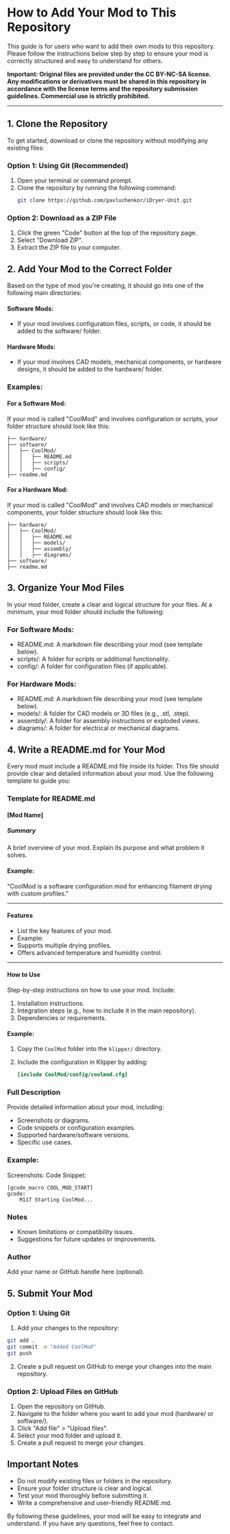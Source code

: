 # How to Add Your Mod to This Repository

This guide is for users who want to add their own mods to this repository. Please follow the instructions below step by step to ensure your mod is correctly structured and easy to understand for others.

**Important: Original files are provided under the CC BY-NC-SA license. Any modifications or derivatives must be shared in this repository in accordance with the license terms and the repository submission guidelines. Commercial use is strictly prohibited.**

---

## 1. Clone the Repository

To get started, download or clone the repository without modifying any existing files:

### Option 1: Using Git (Recommended)

1. Open your terminal or command prompt.
2. Clone the repository by running the following command:
   ```bash
   git clone https://github.com/pavluchenkor/iDryer-Unit.git

### Option 2: Download as a ZIP File

1. Click the green "Code" button at the top of the repository page.
2. Select "Download ZIP".
3. Extract the ZIP file to your computer.


## 2. Add Your Mod to the Correct Folder

Based on the type of mod you're creating, it should go into one of the following main directories:

#### Software Mods:

- If your mod involves configuration files, scripts, or code, it should be added to the software/ folder.

#### Hardware Mods:

- If your mod involves CAD models, mechanical components, or hardware designs, it should be added to the hardware/ folder.

### Examples:

#### For a Software Mod:
If your mod is called "CoolMod" and involves configuration or scripts, your folder structure should look like this:

```
├── hardware/
├── software/
│   ├── CoolMod/
│   │   ├── README.md
│   │   ├── scripts/
│   │   ├── config/
├── readme.md

```

#### For a Hardware Mod:
If your mod is called "CoolMod" and involves CAD models or mechanical components, your folder structure should look like this:
```
├── hardware/
│   ├── CoolMod/
│   │   ├── README.md
│   │   ├── models/
│   │   ├── assembly/
│   │   ├── diagrams/
├── software/
├── readme.md

```
## 3. Organize Your Mod Files

In your mod folder, create a clear and logical structure for your files. At a minimum, your mod folder should include the following:

### For Software Mods:

- README.md: A markdown file describing your mod (see template below).
- scripts/: A folder for scripts or additional functionality.
- config/: A folder for configuration files (if applicable).

### For Hardware Mods:

- README.md: A markdown file describing your mod (see template below).
- models/: A folder for CAD models or 3D files (e.g., .stl, .step).
- assembly/: A folder for assembly instructions or exploded views.
- diagrams/: A folder for electrical or mechanical diagrams.

## 4. Write a README.md for Your Mod

Every mod must include a README.md file inside its folder. This file should provide clear and detailed information about your mod. Use the following template to guide you:

### Template for README.md


#### [Mod Name]

##### Summary
A brief overview of your mod. Explain its purpose and what problem it solves.

#### Example:
"CoolMod is a software configuration mod for enhancing filament drying with custom profiles."

---

#### Features
- List the key features of your mod.
- Example:
- Supports multiple drying profiles.
- Offers advanced temperature and humidity control.

---

#### How to Use
Step-by-step instructions on how to use your mod. Include:
1. Installation instructions.
2. Integration steps (e.g., how to include it in the main repository).
3. Dependencies or requirements.

#### Example:
1. Copy the `CoolMod` folder into the `klipper/` directory.
2. Include the configuration in Klipper by adding:

   ```ini
   [include CoolMod/config/coolmod.cfg]
   ```


### Full Description

Provide detailed information about your mod, including:

- Screenshots or diagrams.
- Code snippets or configuration examples.
- Supported hardware/software versions.
- Specific use cases.

### Example:
Screenshots:
Code Snippet:

```
[gcode_macro COOL_MOD_START]
gcode:
    M117 Starting CoolMod...
```

### Notes
- Known limitations or compatibility issues.
- Suggestions for future updates or improvements.


### Author

Add your name or GitHub handle here (optional).

## 5. Submit Your Mod

### Option 1: Using Git

1. Add your changes to the repository:

```bash
git add .
git commit -m "Added CoolMod"
git push
```

2. Create a pull request on GitHub to merge your changes into the main repository.

### Option 2: Upload Files on GitHub

1. Open the repository on GitHub.
2. Navigate to the folder where you want to add your mod (hardware/ or software/).
3. Click "Add file" > "Upload files".
4. Select your mod folder and upload it.
5. Create a pull request to merge your changes.

## Important Notes

- Do not modify existing files or folders in the repository.
- Ensure your folder structure is clear and logical.
- Test your mod thoroughly before submitting it.
- Write a comprehensive and user-friendly README.md.

By following these guidelines, your mod will be easy to integrate and understand. If you have any questions, feel free to contact.